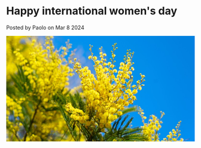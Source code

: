 # Happy international women's day

<span class="postedBy">Posted by Paolo on Mar 8 2024</span>

<img src="./assets/mimosa.jpeg" alt="A photo of the mimosa flower, traditionally associated with celebrating international womens's day">